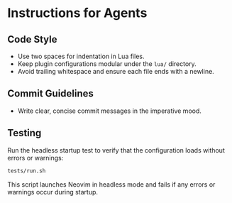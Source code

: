 # Instructions for Agents

## Code Style
- Use two spaces for indentation in Lua files.
- Keep plugin configurations modular under the `lua/` directory.
- Avoid trailing whitespace and ensure each file ends with a newline.

## Commit Guidelines
- Write clear, concise commit messages in the imperative mood.

## Testing
Run the headless startup test to verify that the configuration loads without errors or warnings:

```bash
tests/run.sh
```

This script launches Neovim in headless mode and fails if any errors or warnings occur during startup.
